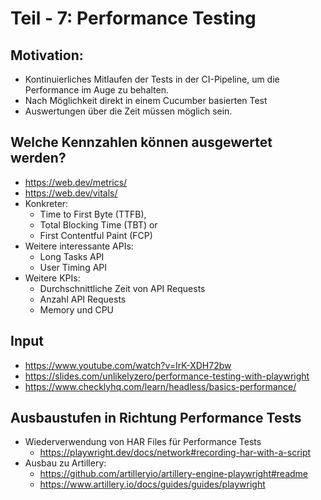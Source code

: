 # Teil - 7: Performance Testing

## Motivation:

- Kontinuierliches Mitlaufen der Tests in der CI-Pipeline, um die Performance im Auge zu behalten.
- Nach Möglichkeit direkt in einem Cucumber basierten Test
- Auswertungen über die Zeit müssen möglich sein.

## Welche Kennzahlen können ausgewertet werden?

- https://web.dev/metrics/
- https://web.dev/vitals/
- Konkreter:
  - Time to First Byte (TTFB),
  - Total Blocking Time (TBT) or 
  - First Contentful Paint (FCP)
- Weitere interessante APIs:
  - Long Tasks API 
  - User Timing API
- Weitere KPIs:
  - Durchschnittliche Zeit von API Requests
  - Anzahl API Requests
  - Memory und CPU

## Input

- https://www.youtube.com/watch?v=IrK-XDH72bw
- https://slides.com/unlikelyzero/performance-testing-with-playwright
- https://www.checklyhq.com/learn/headless/basics-performance/

## Ausbaustufen in Richtung Performance Tests
- Wiederverwendung von HAR Files für Performance Tests
  - https://playwright.dev/docs/network#recording-har-with-a-script
- Ausbau zu Artillery:
  - https://github.com/artilleryio/artillery-engine-playwright#readme
  - https://www.artillery.io/docs/guides/guides/playwright
